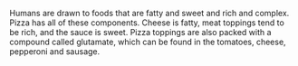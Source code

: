 Humans are drawn to foods that are fatty and sweet and rich and complex. Pizza has all of these components. Cheese is fatty, meat toppings tend to be rich, and the sauce is sweet. Pizza toppings are also packed with a compound called glutamate, which can be found in the tomatoes, cheese, pepperoni and sausage.